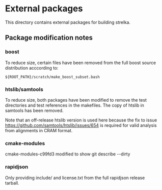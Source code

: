 # External packages

This directory contains external packages for building strelka.

## Package modification notes

### boost

To reduce size, certain files have been removed from the
full boost source distribution acccording to:

    ${ROOT_PATH}/scratch/make_boost_subset.bash

### htslib/samtools

To reduce size, both packages have been modified to remove the test
directories and test references in the makefiles. The copy of htslib
in samtools has been removed.

Note that an off-release htslib version is used here because the fix to
issue https://github.com/samtools/htslib/issues/654 is required for
valid analysis from alignments in CRAM format.

### cmake-modules

cmake-modules-c99fd3 modified to show git describe --dirty

### rapidjson

Only providing include/ and license.txt from the full rapidjson release tarball.

